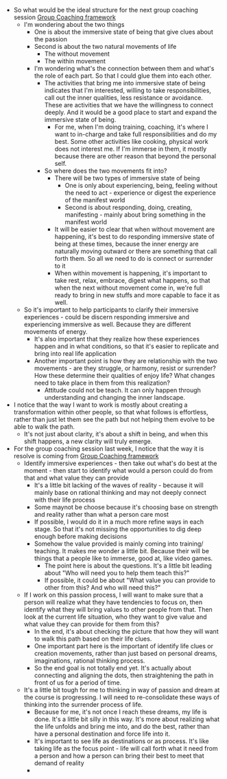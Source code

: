 - So what would be the ideal structure for the next group coaching session [Group Coaching framework](<Group Coaching framework.md>)
    - I'm wondering about the two things
        - One is about the immersive state of being that give clues about the passion
        - Second is about the two natural movements of life
            - The without movement
            - The within movement
        - I'm wondering what's the connection between them and what's the role of each part. So that I could glue them into each other.
            - The activities that bring me into immersive state of being indicates that I'm interested, willing to take responsibilities, call out the inner qualities, less resistance or avoidance. These are activities that we have the willingness to connect deeply. And it would be a good place to start and expand the immersive state of being.
                - For me, when I'm doing training, coaching, it's where I want to in-charge and take full responsibilities and do my best. Some other activities like cooking, physical work does not interest me. If I'm immerse in them, it mostly because there are other reason that beyond the personal self. 
            - So where does the two movements fit into?
                - There will be two types of immersive state of being
                    - One is only about experiencing, being, feeling without the need to act - experience or digest the experience of the manifest world  
                    - Second is about responding, doing, creating, manifesting - mainly about bring something in the manifest world
                - It will be easier to clear that when without movement are happening, it's best to do responding immersive state of being at these times, because the inner energy are naturally moving outward or there are something that call forth them. So all we need to do is connect or surrender to it
                - When within movement is happening, it's important to take rest, relax, embrace, digest what happens, so that when the next without movement come in, we're full ready to bring in new stuffs and more capable to face it as well.
    - So it's important to help participants to clarify their immersive experiences - could be discern responding immersive and experiencing immersive as well. Because they are different movements of energy.
        - It's also important that they realize how these experiences happen and in what conditions, so that it's easier to replicate and bring into real life application
        - Another important point is how they are relationship with the two movements - are they struggle, or harmony, resist or surrender? How these determine their qualities of enjoy life? What changes need to take place in them from this realization?
            - Attitude could not be teach. It can only happen through understanding and changing the inner landscape.
- I notice that the way I want to work is mostly about creating a transformation within other people, so that what follows is effortless, rather than just let them see the path but not helping them evolve to be able to walk the path.
    - It's not just about clarity, it's about a shift in being, and when this shift happens, a new clarity will truly emerge.
- For the group coaching session last week, I notice that the way it is resolve is coming from [Group Coaching framework](<Group Coaching framework.md>)
    - Identify immersive experiences - then take out what's do best at the moment - then start to identify what would a person could do from that and what value they can provide
        - It's a little bit lacking of the waves of reality - because it will mainly base on rational thinking and may not deeply connect with their life process
        - Some maynot be choose because it's choosing base on strength and reality rather than what a person care most 
        - If possible, I would do it in a much more refine ways in each stage. So that it's not missing the opportunities to dig deep enough before making decisions
        - Somehow the value provided is mainly coming into training/ teaching. It makes me wonder a little bit. Because their will be things that a people like to immerse, good at, like video games.
            - The point here is about the questions. It's a little bit leading about "Who will need you to help them teach this?"
            - If possible, it could be about "What value you can provide to other from this? And who will need this?"
    - If I work on this passion process, I will want to make sure that a person will realize what they have tendencies to focus on, then identify what they will bring values to other people from that. Then look at the current life situation, who they want to give value and what value they can provide for them from this?
        - In the end, it's about checking the picture that how they will want to walk this path based on their life clues.
        - One important part here is the important of identify life clues or creation movements, rather than just based on personal dreams, imaginations, rational thinking process.
        - So the end goal is not totally end yet. It's actually about connecting and aligning the dots, then straightening the path in front of us for a period of time. 
    - It's a little bit tough for me to thinking in way of passion and dream at the course is progressing. I will need to re-consolidate these ways of thinking into the surrender process of life. 
        - Because for me, it's not once I reach these dreams, my life is done. It's a little bit silly in this way. It's more about realizing what the life unfolds and bring me into, and do the best, rather than have a personal destination and force life into it. 
        - It's important to see life as destinations or as process. It's like taking life as the focus point - life will call forth what it need from a person and how a person can bring their best to meet that demand of reality
        - 
